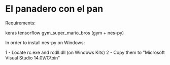 # El panadero con el pan

Requirements:

keras
tensorflow
gym_super_mario_bros (gym + nes-py)


In order to install nes-py on Windows:

1 - Locate rc.exe and rcdll.dll (on Windows Kits)
2 - Copy them to "Microsoft Visual Studio 14.0\VC\bin"

